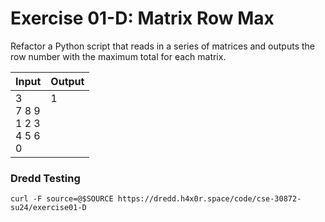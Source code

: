 # Exercise 01-D: Matrix Row Max

Refactor a Python script that reads in a series of matrices and outputs the row number with the maximum total for each matrix.

<style>
td {
  vertical-align: top;
}
</style>

<table>
    <thead>
        <tr>
            <th>Input</th>
            <th>Output</th>
        </tr>
    </thead>
    <tbody>
        <tr>
        <td>3<br>7 8 9<br>1 2 3<br>4 5 6<br>0</td>
        <td>1</td>
        </tr>
    </tbody>
</table>

### Dredd Testing

`curl -F source=@$SOURCE https://dredd.h4x0r.space/code/cse-30872-su24/exercise01-D`
